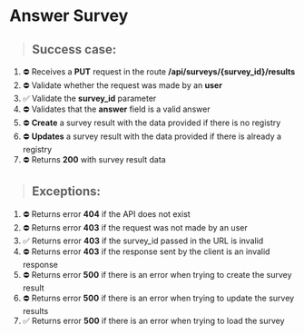 # Answer Survey

> ## Success case:
1. ⛔️ Receives a **PUT** request in the route **/api/surveys/{survey_id}/results**
2. ⛔️ Validate whether the request was made by an **user**
3. ✅ Validate the **survey_id** parameter
4. ⛔️ Validates that the **answer** field is a valid answer
5. ⛔️ **Create** a survey result with the data provided if there is no registry
6. ⛔️ **Updates** a survey result with the data provided if there is already a registry
7. ⛔️ Returns **200** with survey result data

> ## Exceptions:
1. ⛔️ Returns error **404** if the API does not exist
2. ⛔️ Returns error **403** if the request was not made by an user
3. ✅ Returns error **403** if the survey_id passed in the URL is invalid
4. ⛔️ Returns error **403** if the response sent by the client is an invalid response
5. ⛔️ Returns error **500** if there is an error when trying to create the survey result
6. ⛔️ Returns error **500** if there is an error when trying to update the survey results
7. ✅ Returns error **500** if there is an error when trying to load the survey
